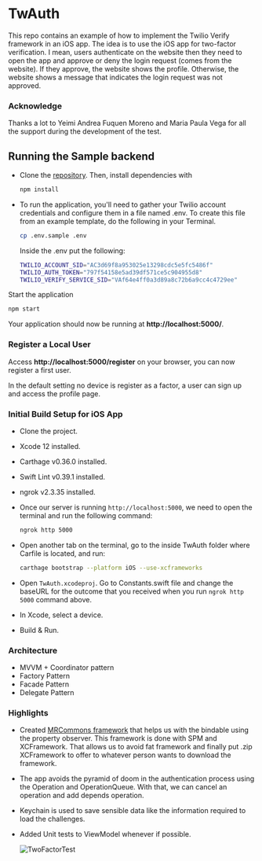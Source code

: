 # TwAuth

This repo contains an example of how to implement the Twilio Verify framework in an iOS app. The idea is to use the iOS app for two-factor verification. I mean, users authenticate on the website then they need to open the app and approve or deny the login request (comes from the website). If they approve, the website shows the profile. Otherwise, the website shows a message that indicates the login request was not approved.

### Acknowledge

Thanks a lot to Yeimi Andrea Fuquen Moreno and Maria Paula Vega for all the support during the development of the test.

## Running the Sample backend

- Clone the [repository]( https://github.com/yafuquen/twilio-verify-example). Then, install dependencies with

  ```bash
  npm install
  ```

- To run the application, you'll need to gather your Twilio account credentials and configure them in a file named .env. To create this file from an example template, do the following in your Terminal.

  ```bash
  cp .env.sample .env
  ```

  Inside the .env put the following:

  ```bash
  TWILIO_ACCOUNT_SID="AC3d69f8a953025e13298cdc5e5fc5486f"
  TWILIO_AUTH_TOKEN="797f54158e5ad39df571ce5c904955d8"
  TWILIO_VERIFY_SERVICE_SID="VAf64e4ff0a3d89a8c72b6a9cc4c4729ee"
  ```

Start the application

```bash
npm start
```

Your application should now be running at **http://localhost:5000/**.

### Register a Local User

Access **http://localhost:5000/register** on your browser, you can now register a first user.

In the default setting no device is register as a factor, a user can sign up and access the profile page.

### Initial Build Setup for iOS App

- Clone the project.

- Xcode 12 installed. 

- Carthage  v0.36.0 installed.

- Swift Lint v0.39.1 installed.

- ngrok v2.3.35 installed.

- Once our server is running `http://localhost:5000`, we need to open the terminal and run the following command:

  ``` bash
  ngrok http 5000
  ```

- Open another tab on the terminal, go to the inside TwAuth folder where Carfile is located, and run:

   ````bash
  carthage bootstrap --platform iOS --use-xcframeworks
  ````

- Open `TwAuth.xcodeproj`. Go to Constants.swift file and change the baseURL for the outcome that you received when you run `ngrok http 5000` command above.

- In Xcode,  select a device.

- Build & Run.

### Architecture

* MVVM + Coordinator pattern
* Factory Pattern
* Facade Pattern
* Delegate Pattern

### Highlights

* Created [MRCommons framework](https://github.com/mruiz723/MRCommons-iOS) that helps us with the bindable using the property observer. This framework is done with SPM and XCFramework. That allows us to avoid fat framework and finally put .zip XCFramework to offer to whatever person wants to download the framework.

* The app avoids the pyramid of doom in the authentication process using the Operation and OperationQueue. With that, we can cancel an operation and add depends operation.

* Keychain is used to save sensible data like the information required to load the challenges.

* Added Unit tests to ViewModel whenever if possible.

  

  

  ![TwoFactorTest](./TwoFactorTest.gif)

